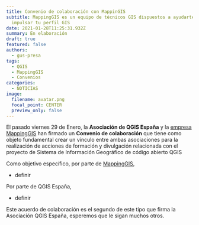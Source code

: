 ```yaml
---
title: Convenio de colaboración con MappinGIS
subtitle: MappingGIS es un equipo de técnicos GIS dispuestos a ayudarte a
  impulsar tu perfil GIS
date: 2021-01-28T11:25:31.932Z
summary: En elaboración
draft: true
featured: false
authors:
  - gus-presa
tags:
  - QGIS
  - MappingGIS
  - Convenios
categories:
  - NOTICIAS
image:
  filename: avatar.png
  focal_point: CENTER
  preview_only: false
---
```

El pasado viernes 29 de Enero, la **Asociación de QGIS España** y la [empresa MappingGIS](https://mappinggis.com/) han firmado un **Convenio de colaboración** que tiene como objeto fundamental crear un vínculo entre ambas asociaciones para la realización de acciones de formación y divulgación relacionada con el proyecto de Sistema de Información Geográfico de código abierto QGIS

Como objetivo específico, por parte de [](https://geoinnova.org/)[MappingGIS](https://mappinggis.com/), 

* definir

Por parte de QGIS España,

* definir

Este acuerdo de colaboración es el segundo de este tipo que firma la Asociación QGIS España, esperemos que le sigan muchos otros.